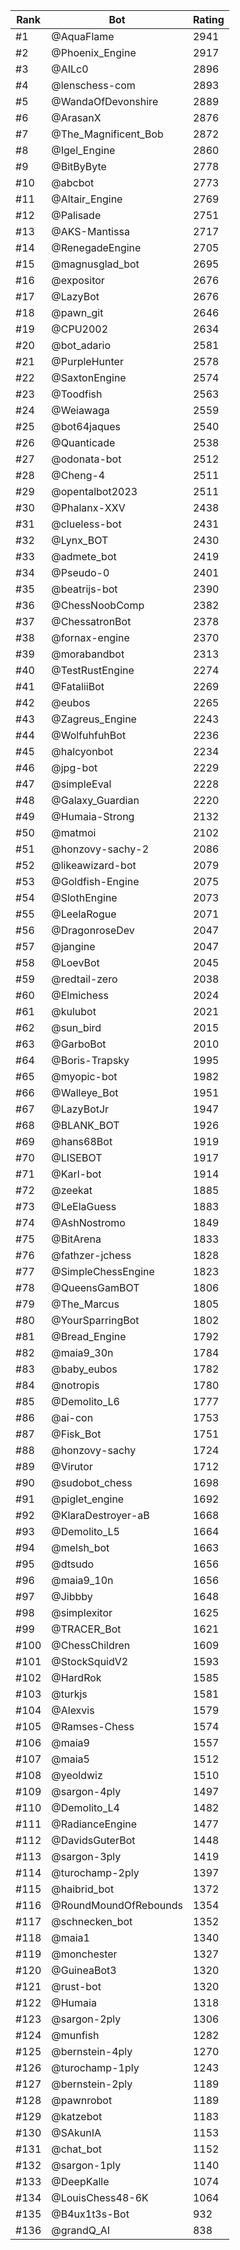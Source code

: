 Rank|Bot|Rating
---|---|---
#1|@AquaFlame|2941
#2|@Phoenix_Engine|2917
#3|@AILc0|2896
#4|@lenschess-com|2893
#5|@WandaOfDevonshire|2889
#6|@ArasanX|2876
#7|@The_Magnificent_Bob|2872
#8|@Igel_Engine|2860
#9|@BitByByte|2778
#10|@abcbot|2773
#11|@Altair_Engine|2769
#12|@Palisade|2751
#13|@AKS-Mantissa|2717
#14|@RenegadeEngine|2705
#15|@magnusglad_bot|2695
#16|@expositor|2676
#17|@LazyBot|2676
#18|@pawn_git|2646
#19|@CPU2002|2634
#20|@bot_adario|2581
#21|@PurpleHunter|2578
#22|@SaxtonEngine|2574
#23|@Toodfish|2563
#24|@Weiawaga|2559
#25|@bot64jaques|2540
#26|@Quanticade|2538
#27|@odonata-bot|2512
#28|@Cheng-4|2511
#29|@opentalbot2023|2511
#30|@Phalanx-XXV|2438
#31|@clueless-bot|2431
#32|@Lynx_BOT|2430
#33|@admete_bot|2419
#34|@Pseudo-0|2401
#35|@beatrijs-bot|2390
#36|@ChessNoobComp|2382
#37|@ChessatronBot|2378
#38|@fornax-engine|2370
#39|@morabandbot|2313
#40|@TestRustEngine|2274
#41|@FataliiBot|2269
#42|@eubos|2265
#43|@Zagreus_Engine|2243
#44|@WolfuhfuhBot|2236
#45|@halcyonbot|2234
#46|@jpg-bot|2229
#47|@simpleEval|2228
#48|@Galaxy_Guardian|2220
#49|@Humaia-Strong|2132
#50|@matmoi|2102
#51|@honzovy-sachy-2|2086
#52|@likeawizard-bot|2079
#53|@Goldfish-Engine|2075
#54|@SlothEngine|2073
#55|@LeelaRogue|2071
#56|@DragonroseDev|2047
#57|@jangine|2047
#58|@LoevBot|2045
#59|@redtail-zero|2038
#60|@Elmichess|2024
#61|@kulubot|2021
#62|@sun_bird|2015
#63|@GarboBot|2010
#64|@Boris-Trapsky|1995
#65|@myopic-bot|1982
#66|@Walleye_Bot|1951
#67|@LazyBotJr|1947
#68|@BLANK_BOT|1926
#69|@hans68Bot|1919
#70|@LISEBOT|1917
#71|@Karl-bot|1914
#72|@zeekat|1885
#73|@LeElaGuess|1883
#74|@AshNostromo|1849
#75|@BitArena|1833
#76|@fathzer-jchess|1828
#77|@SimpleChessEngine|1823
#78|@QueensGamBOT|1806
#79|@The_Marcus|1805
#80|@YourSparringBot|1802
#81|@Bread_Engine|1792
#82|@maia9_30n|1784
#83|@baby_eubos|1782
#84|@notropis|1780
#85|@Demolito_L6|1777
#86|@ai-con|1753
#87|@Fisk_Bot|1751
#88|@honzovy-sachy|1724
#89|@Virutor|1712
#90|@sudobot_chess|1698
#91|@piglet_engine|1692
#92|@KlaraDestroyer-aB|1668
#93|@Demolito_L5|1664
#94|@melsh_bot|1663
#95|@dtsudo|1656
#96|@maia9_10n|1656
#97|@Jibbby|1648
#98|@simplexitor|1625
#99|@TRACER_Bot|1621
#100|@ChessChildren|1609
#101|@StockSquidV2|1593
#102|@HardRok|1585
#103|@turkjs|1581
#104|@Alexvis|1579
#105|@Ramses-Chess|1574
#106|@maia9|1557
#107|@maia5|1512
#108|@yeoldwiz|1510
#109|@sargon-4ply|1497
#110|@Demolito_L4|1482
#111|@RadianceEngine|1477
#112|@DavidsGuterBot|1448
#113|@sargon-3ply|1419
#114|@turochamp-2ply|1397
#115|@haibrid_bot|1372
#116|@RoundMoundOfRebounds|1354
#117|@schnecken_bot|1352
#118|@maia1|1340
#119|@monchester|1327
#120|@GuineaBot3|1320
#121|@rust-bot|1320
#122|@Humaia|1318
#123|@sargon-2ply|1306
#124|@munfish|1282
#125|@bernstein-4ply|1270
#126|@turochamp-1ply|1243
#127|@bernstein-2ply|1189
#128|@pawnrobot|1189
#129|@katzebot|1183
#130|@SAkunIA|1153
#131|@chat_bot|1152
#132|@sargon-1ply|1140
#133|@DeepKalle|1074
#134|@LouisChess48-6K|1064
#135|@B4ux1t3s-Bot|932
#136|@grandQ_AI|838
